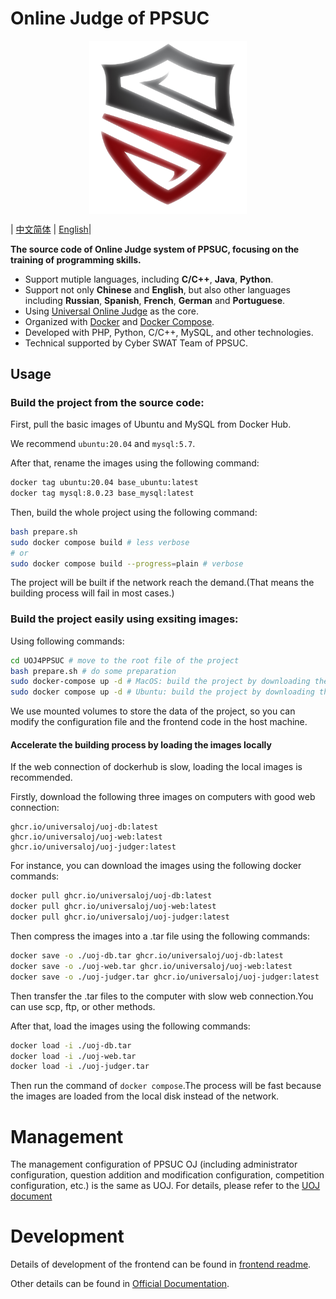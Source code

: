 # Online Judge of PPSUC

<p align="center">
  <img src="./CyberSwat.png" alt="CyberSwat" style="display: block; margin: auto; width: 50%;">
</p>

| [中文简体](./readme-zh.md) | [English](./readme-en.md)|

**The source code of Online Judge system of PPSUC, focusing on the training of programming skills.**

- Support mutiple languages, including **C/C++**, **Java**, **Python**.
- Support not only **Chinese** and **English**, but also other languages including **Russian**, **Spanish**, **French**, **German** and **Portuguese**.
- Using [Universal Online Judge](https://universaloj.github.io/) as the core.
- Organized with [Docker](https://www.docker.com/) and [Docker Compose](https://docs.docker.com/compose/).
- Developed with PHP, Python, C/C++, MySQL, and other technologies.
- Technical supported by Cyber SWAT Team of PPSUC.

## Usage

### Build the project from the source code:

First, pull the basic images of Ubuntu and MySQL from Docker Hub.

We recommend ``ubuntu:20.04`` and ``mysql:5.7``.

After that, rename the images using the following command:

```bash
docker tag ubuntu:20.04 base_ubuntu:latest
docker tag mysql:8.0.23 base_mysql:latest
```

Then, build the whole project using the following command:

```bash
bash prepare.sh
sudo docker compose build # less verbose
# or
sudo docker compose build --progress=plain # verbose
```

The project will be built if the network reach the demand.(That means the building process will fail in most cases.)

### Build the project easily using exsiting images:

Using following commands:

```bash
cd UOJ4PPSUC # move to the root file of the project
bash prepare.sh # do some preparation
sudo docker-compose up -d # MacOS: build the project by downloading the images from Docker Hub
sudo docker compose up -d # Ubuntu: build the project by downloading the images from Docker Hub
```

We use mounted volumes to store the data of the project, so you can modify the configuration file and the frontend code in the host machine.

#### Accelerate the building process by loading the images locally

If the web connection of dockerhub is slow, loading the local images is recommended.

Firstly, download the following three images on computers with good web connection:

```text
ghcr.io/universaloj/uoj-db:latest
ghcr.io/universaloj/uoj-web:latest
ghcr.io/universaloj/uoj-judger:latest
```

For instance, you can download the images using the following docker commands:

```Bash
docker pull ghcr.io/universaloj/uoj-db:latest
docker pull ghcr.io/universaloj/uoj-web:latest
docker pull ghcr.io/universaloj/uoj-judger:latest
```

Then compress the images into a .tar file using the following commands:

```Bash
docker save -o ./uoj-db.tar ghcr.io/universaloj/uoj-db:latest
docker save -o ./uoj-web.tar ghcr.io/universaloj/uoj-web:latest
docker save -o ./uoj-judger.tar ghcr.io/universaloj/uoj-judger:latest
```

Then transfer the .tar files to the computer with slow web connection.You can use scp, ftp, or other methods.

After that, load the images using the following commands:
```Bash
docker load -i ./uoj-db.tar
docker load -i ./uoj-web.tar
docker load -i ./uoj-judger.tar
```

Then run the command of ``docker compose``.The process will be fast because the images are loaded from the local disk instead of the network.

# Management

The management configuration of PPSUC OJ (including administrator configuration, question addition and modification configuration, competition configuration, etc.) is the same as UOJ. For details, please refer to the [UOJ document](https://universaloj.github.io/post/%E9%A2%98%E7%9B%AE%E7%AE%A1%E7%90%86%E6%A6%82%E8%BF%B0.html)


# Development

Details of development of the frontend can be found in [frontend readme](web/readme.md).

Other details can be found in [Official Documentation](https://universaloj.github.io/).